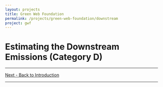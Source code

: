 ```yaml
---
layout: projects
title: Green Web Foundation
permalink: /projects/green-web-foundation/downstream
project: gwf
---
```


# Estimating the Downstream Emissions (Category D)

---

[Next - Back to Introduction](introduction)

---